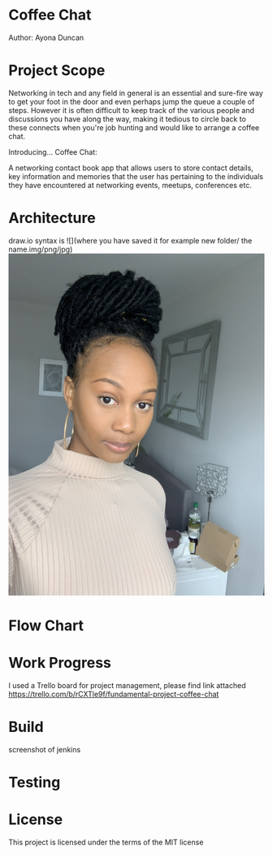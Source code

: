# Coffee Chat
Author: Ayona Duncan

# Project Scope

Networking in tech and any field in general is an essential and 
sure-fire way to get your foot in the door and even perhaps 
jump the queue a couple of steps. However it is often 
difficult to keep track of the various people and 
discussions you have along the way, making it tedious to
circle back to these connects when you're job hunting and would
like to arrange a coffee chat. 

Introducing... Coffee Chat:

A networking contact book app that 
allows users to store contact details, key 
information and memories that the 
user has pertaining to the individuals they 
have encountered at networking events, meetups,
 conferences etc.
# Architecture
draw.io
syntax is ![](where you have saved it for example new folder/
the name.img/png/jpg)
![](assets/IMG_1337.jpeg)


# Flow Chart


# Work Progress
I used a Trello board for project management,
please find link attached https://trello.com/b/rCXTle9f/fundamental-project-coffee-chat

# Build 
screenshot of jenkins

# Testing

# License 
This project is licensed under the terms of the MIT license

#